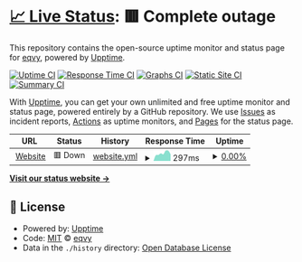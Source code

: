 # [📈 Live Status](https://status.eqvy.net): <!--live status--> **🟥 Complete outage**

This repository contains the open-source uptime monitor and status page for [eqvy](https://eqvy.net), powered by [Upptime](https://github.com/upptime/upptime).

[![Uptime CI](https://github.com/eqvy/status/workflows/Uptime%20CI/badge.svg)](https://github.com/eqvy/status/actions?query=workflow%3A%22Uptime+CI%22)
[![Response Time CI](https://github.com/eqvy/status/workflows/Response%20Time%20CI/badge.svg)](https://github.com/eqvy/status/actions?query=workflow%3A%22Response+Time+CI%22)
[![Graphs CI](https://github.com/eqvy/status/workflows/Graphs%20CI/badge.svg)](https://github.com/eqvy/status/actions?query=workflow%3A%22Graphs+CI%22)
[![Static Site CI](https://github.com/eqvy/status/workflows/Static%20Site%20CI/badge.svg)](https://github.com/eqvy/status/actions?query=workflow%3A%22Static+Site+CI%22)
[![Summary CI](https://github.com/eqvy/status/workflows/Summary%20CI/badge.svg)](https://github.com/eqvy/status/actions?query=workflow%3A%22Summary+CI%22)

With [Upptime](https://upptime.js.org), you can get your own unlimited and free uptime monitor and status page, powered entirely by a GitHub repository. We use [Issues](https://github.com/eqvy/status/issues) as incident reports, [Actions](https://github.com/eqvy/status/actions) as uptime monitors, and [Pages](https://status.eqvy.net) for the status page.

<!--start: status pages-->
<!-- This summary is generated by Upptime (https://github.com/upptime/upptime) -->
<!-- Do not edit this manually, your changes will be overwritten -->
<!-- prettier-ignore -->
| URL | Status | History | Response Time | Uptime |
| --- | ------ | ------- | ------------- | ------ |
| <img alt="" src="https://icons.duckduckgo.com/ip3/eqvy.net.ico" height="13"> [Website](https://eqvy.net) | 🟥 Down | [website.yml](https://github.com/eqvy/status/commits/HEAD/history/website.yml) | <details><summary><img alt="Response time graph" src="./graphs/website/response-time-week.png" height="20"> 297ms</summary><br><a href="https://status.eqvy.net/history/website"><img alt="Response time 329" src="https://img.shields.io/endpoint?url=https%3A%2F%2Fraw.githubusercontent.com%2Feqvy%2Fstatus%2FHEAD%2Fapi%2Fwebsite%2Fresponse-time.json"></a><br><a href="https://status.eqvy.net/history/website"><img alt="24-hour response time 260" src="https://img.shields.io/endpoint?url=https%3A%2F%2Fraw.githubusercontent.com%2Feqvy%2Fstatus%2FHEAD%2Fapi%2Fwebsite%2Fresponse-time-day.json"></a><br><a href="https://status.eqvy.net/history/website"><img alt="7-day response time 297" src="https://img.shields.io/endpoint?url=https%3A%2F%2Fraw.githubusercontent.com%2Feqvy%2Fstatus%2FHEAD%2Fapi%2Fwebsite%2Fresponse-time-week.json"></a><br><a href="https://status.eqvy.net/history/website"><img alt="30-day response time 308" src="https://img.shields.io/endpoint?url=https%3A%2F%2Fraw.githubusercontent.com%2Feqvy%2Fstatus%2FHEAD%2Fapi%2Fwebsite%2Fresponse-time-month.json"></a><br><a href="https://status.eqvy.net/history/website"><img alt="1-year response time 329" src="https://img.shields.io/endpoint?url=https%3A%2F%2Fraw.githubusercontent.com%2Feqvy%2Fstatus%2FHEAD%2Fapi%2Fwebsite%2Fresponse-time-year.json"></a></details> | <details><summary><a href="https://status.eqvy.net/history/website">0.00%</a></summary><a href="https://status.eqvy.net/history/website"><img alt="All-time uptime 17.02%" src="https://img.shields.io/endpoint?url=https%3A%2F%2Fraw.githubusercontent.com%2Feqvy%2Fstatus%2FHEAD%2Fapi%2Fwebsite%2Fuptime.json"></a><br><a href="https://status.eqvy.net/history/website"><img alt="24-hour uptime 0.00%" src="https://img.shields.io/endpoint?url=https%3A%2F%2Fraw.githubusercontent.com%2Feqvy%2Fstatus%2FHEAD%2Fapi%2Fwebsite%2Fuptime-day.json"></a><br><a href="https://status.eqvy.net/history/website"><img alt="7-day uptime 0.00%" src="https://img.shields.io/endpoint?url=https%3A%2F%2Fraw.githubusercontent.com%2Feqvy%2Fstatus%2FHEAD%2Fapi%2Fwebsite%2Fuptime-week.json"></a><br><a href="https://status.eqvy.net/history/website"><img alt="30-day uptime 1.38%" src="https://img.shields.io/endpoint?url=https%3A%2F%2Fraw.githubusercontent.com%2Feqvy%2Fstatus%2FHEAD%2Fapi%2Fwebsite%2Fuptime-month.json"></a><br><a href="https://status.eqvy.net/history/website"><img alt="1-year uptime 17.02%" src="https://img.shields.io/endpoint?url=https%3A%2F%2Fraw.githubusercontent.com%2Feqvy%2Fstatus%2FHEAD%2Fapi%2Fwebsite%2Fuptime-year.json"></a></details>

<!--end: status pages-->

[**Visit our status website →**](https://status.eqvy.net)

## 📄 License

- Powered by: [Upptime](https://github.com/upptime/upptime)
- Code: [MIT](./LICENSE) © [eqvy](https://eqvy.net)
- Data in the `./history` directory: [Open Database License](https://opendatacommons.org/licenses/odbl/1-0/)
